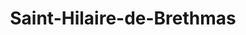 ---
title: Saint-Hilaire-de-Brethmas
url: /saint-hilaire-de-brethmas/
latitude: 44.107
longitude: 4.102
---